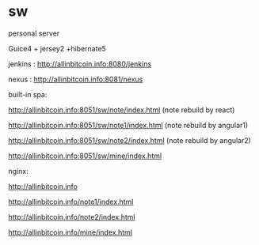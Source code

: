 # sw
personal server

Guice4 + jersey2 +hibernate5 

jenkins : http://allinbitcoin.info:8080/jenkins

nexus : http://allinbitcoin.info:8081/nexus

built-in spa:

http://allinbitcoin.info:8051/sw/note/index.html (note rebuild by react)

http://allinbitcoin.info:8051/sw/note1/index.html (note rebuild by angular1)

http://allinbitcoin.info:8051/sw/note2/index.html (note rebuild by angular2)

http://allinbitcoin.info:8051/sw/mine/index.html

nginx:

http://allinbitcoin.info

http://allinbitcoin.info/note1/index.html

http://allinbitcoin.info/note2/index.html

http://allinbitcoin.info/mine/index.html
